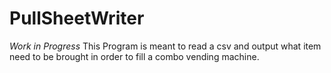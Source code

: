# PullSheetWriter
*Work in Progress* This Program is meant to read a csv and output what item need to be brought in order to fill a combo vending machine.
